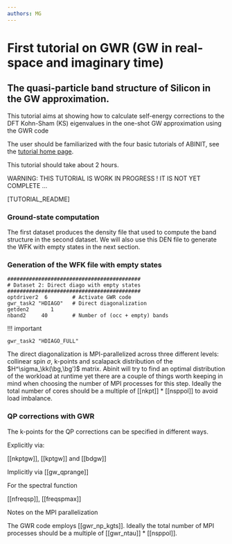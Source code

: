 ```yaml
---
authors: MG
---
```


# First tutorial on GWR (GW in real-space and imaginary time)

## The quasi-particle band structure of Silicon in the GW approximation.

This tutorial aims at showing how to calculate self-energy corrections to the
DFT Kohn-Sham (KS) eigenvalues in the one-shot GW approximation using the GWR code

The user should be familiarized with the four basic tutorials of ABINIT,
see the [tutorial home page](/tutorial).

This tutorial should take about 2 hours.

WARNING: THIS TUTORIAL IS WORK IN PROGRESS ! IT IS NOT YET COMPLETE ...

[TUTORIAL_README]

### Ground-state computation

The first dataset produces the density file that used to compute the band structure in the second dataset.
We will also use this DEN file to generate the WFK with empty states in the next section.

### Generation of the WFK file with empty states

```
###########################################
# Dataset 2: Direct diago with empty states
###########################################
optdriver2  6        # Activate GWR code
gwr_task2 "HDIAGO"   # Direct diagonalization
getden2       1
nband2     40        # Number of (occ + empty) bands
```

!!! important

    gwr_task2 "HDIAGO_FULL"


The direct diagonalization is MPI-parallelized across three different levels:
collinear spin $\sigma$, k-points and scalapack distribution of the $H^\sigma_\kk(\bg,\bg')$ matrix.
Abinit will try to find an optimal distribution of the workload at runtime yet there are a couple
of things worth keeping in mind when choosing the number of MPI processes for this step.
Ideally the total number of cores should be a multiple of [[nkpt]] * [[nsppol]] to avoid load imbalance.

### QP corrections with GWR

The k-points for the QP corrections can be specified in different ways.

Explicitly via:

[[nkptgw]], [[kptgw]] and [[bdgw]]

Implicitly via [[gw_qprange]]

For the spectral function

[[nfreqsp]], [[freqspmax]]

Notes on the MPI parallelization

The GWR code employs [[gwr_np_kgts]].
Ideally the total number of MPI processes should be a multiple of [[gwr_ntau]] * [[nsppol]].
